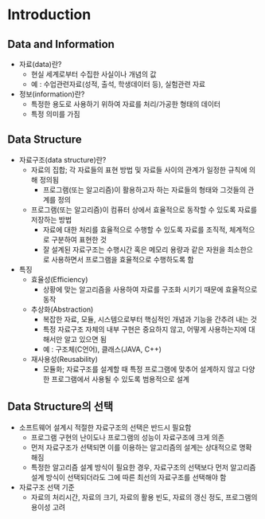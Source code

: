 # Introduction

## Data and Information

- 자료(data)란?
    - 현실 세계로부터 수집한 사실이나 개념의 값
    - 예 : 수업관련자료(성적, 출석, 학생데이터 등), 실험관련 자료
- 정보(information)란?
    - 특정한 용도로 사용하기 위하여 자료를 처리/가공한 형태의 데이터
    - 특정 의미를 가짐

## Data Structure

- 자료구조(data structure)란?
    - 자료의 집합; 각 자료들의 표현 방법 및 자료들 사이의 관계가 일정한 규칙에 의해 정의됨
        - 프로그램(또는 알고리즘)이 활용하고자 하는 자료들의 형태와 그것들의 관계를 정의
    - 프로그램(또는 알고리즘)이 컴퓨터 상에서 효율적으로 동작할 수 있도록 자료를 저장하는 방법
        - 자료에 대한 처리를 효율적으로 수행할 수 있도록 자료를 조직적, 체계적으로 구분하여 표현한 것
        - 잘 설계된 자료구조는 수행시간 혹은 메모리 용량과 같은 자원을 최소한으로 사용하면서 프로그램을 효율적으로 수행하도록 함
- 특징
    - 효율성(Efficiency)
        - 상황에 맞는 알고리즘을 사용하여 자료를 구조화 시키기 때문에 효율적으로 동작
    - 추상화(Abstraction)
        - 복잡한 자료, 모듈, 시스템으로부터 핵심적인 개념과 기능을 간추려 내는 것
        - 특정 자료구조 자체의 내부 구현은 중요하지 않고, 어떻게 사용하는지에 대해서만 알고 있으면 됨
        - 예 : 구조체(C언어), 클래스(JAVA, C++)
    - 재사용성(Reusability)
        - 모듈화; 자료구조를 설계할 때 특정 프로그램에 맞추어 설계하지 않고 다양한 프로그램에서 사용될 수 있도록 범용적으로 설계

## Data Structure의 선택

- 소프트웨어 설계시 적절한 자료구조의 선택은 반드시 필요함
    - 프로그램 구현의 난이도나 프로그램의 성능이 자료구조에 크게 의존
    - 먼저 자료구조가 선택되면 이를 이용하는 알고리즘의 설계는 상대적으로 명확해짐
    - 특정한 알고리즘 설계 방식이 필요한 경우, 자료구조의 선택보다 먼저 알고리즘 설계 방식이 선택되더라도 그에 따른 최선의 자료구조를 선택해야 함
- 자료구조 선택 기준
    - 자료의 처리시간, 자료의 크기, 자료의 활용 빈도, 자료의 갱신 정도, 프로그램의 용이성 고려